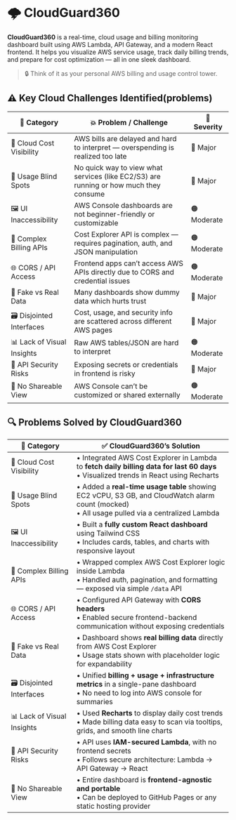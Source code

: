 # 🌩️ CloudGuard360

**CloudGuard360** is a real-time, cloud usage and billing monitoring dashboard built using AWS Lambda, API Gateway, and a modern React frontend. It helps you visualize AWS service usage, track daily billing trends, and prepare for cost optimization — all in one sleek dashboard.

> 🔒 Think of it as your personal AWS billing and usage control tower.


## ⚠️ Key Cloud Challenges Identified(problems)


| 🧠 **Category**             | 💥 **Problem / Challenge**                                                                         | 🚨 **Severity** |
|----------------------------|-----------------------------------------------------------------------------------------------------|-----------------|
| 🧾 Cloud Cost Visibility    | AWS bills are delayed and hard to interpret — overspending is realized too late                    | 🔴 Major        |
| 🛑 Usage Blind Spots        | No quick way to view what services (like EC2/S3) are running or how much they consume              | 🔴 Major        |
| 🖼️ UI Inaccessibility      | AWS Console dashboards are not beginner-friendly or customizable                                   | 🟠 Moderate     |
| 🔧 Complex Billing APIs     | Cost Explorer API is complex — requires pagination, auth, and JSON manipulation                   | 🟠 Moderate     |
| 🌐 CORS / API Access        | Frontend apps can’t access AWS APIs directly due to CORS and credential issues                    | 🟠 Moderate     |
| 🧪 Fake vs Real Data        | Many dashboards show dummy data which hurts trust                                                  | 🔴 Major        |
| 🗃️ Disjointed Interfaces   | Cost, usage, and security info are scattered across different AWS pages                            | 🔴 Major        |
| 📊 Lack of Visual Insights  | Raw AWS tables/JSON are hard to interpret                                                          | 🟠 Moderate     |
| 🔐 API Security Risks       | Exposing secrets or credentials in frontend is risky                                               | 🔴 Major        |
| 🧳 No Shareable View        | AWS Console can’t be customized or shared externally                                               | 🟠 Moderate     |


## 🔍 Problems Solved by CloudGuard360

| 🧠 **Category**             | ✅ **CloudGuard360’s Solution**                                                                                                  |
|----------------------------|-----------------------------------------------------------------------------------------------------------------------------------|
| 🧾 Cloud Cost Visibility    | • Integrated AWS Cost Explorer in Lambda to **fetch daily billing data for last 60 days** <br>• Visualized trends in React using Recharts |
| 🛑 Usage Blind Spots        | • Added a **real-time usage table** showing EC2 vCPU, S3 GB, and CloudWatch alarm count (mocked) <br>• All usage pulled via a centralized Lambda |
| 🖼️ UI Inaccessibility      | • Built a **fully custom React dashboard** using Tailwind CSS <br>• Includes cards, tables, and charts with responsive layout              |
| 🔧 Complex Billing APIs     | • Wrapped complex AWS Cost Explorer logic inside Lambda <br>• Handled auth, pagination, and formatting — exposed via simple `/data` API   |
| 🌐 CORS / API Access        | • Configured API Gateway with **CORS headers** <br>• Enabled secure frontend-backend communication without exposing credentials            |
| 🧪 Fake vs Real Data        | • Dashboard shows **real billing data** directly from AWS Cost Explorer <br>• Usage stats shown with placeholder logic for expandability     |
| 🗃️ Disjointed Interfaces   | • Unified **billing + usage + infrastructure metrics** in a single-pane dashboard <br>• No need to log into AWS console for summaries      |
| 📊 Lack of Visual Insights  | • Used **Recharts** to display daily cost trends <br>• Made billing data easy to scan via tooltips, grids, and smooth line charts         |
| 🔐 API Security Risks       | • API uses **IAM-secured Lambda**, with no frontend secrets <br>• Follows secure architecture: Lambda → API Gateway → React               |
| 🧳 No Shareable View        | • Entire dashboard is **frontend-agnostic and portable** <br>• Can be deployed to GitHub Pages or any static hosting provider             |
